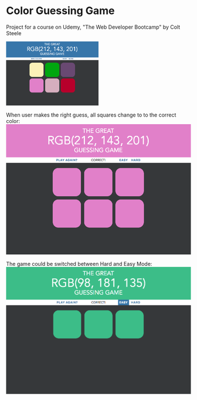 # Color Guessing Game
Project for a course on Udemy, "The Web Developer Bootcamp" by Colt Steele 

<img src="https://github.com/loanttran/color-guessing-game/blob/master/images/1.png" width=50%>

When user makes the right guess, all squares change to to the correct color:
![alt text](https://github.com/loanttran/color-guessing-game/blob/master/images/2.png)

The game could be switched between Hard and Easy Mode:
![alt text](https://github.com/loanttran/color-guessing-game/blob/master/images/3.png)
